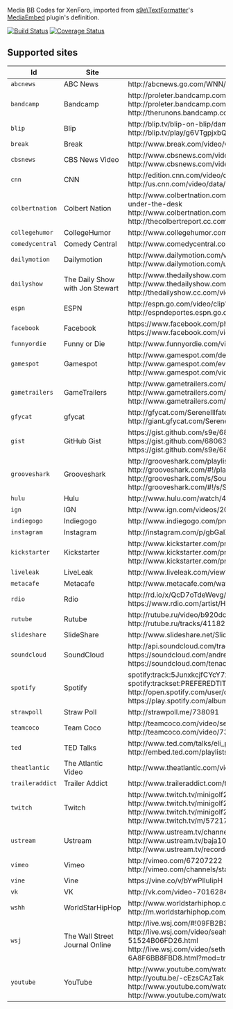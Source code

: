 Media BB Codes for XenForo, imported from [s9e\TextFormatter](https://github.com/s9e/TextFormatter)'s [MediaEmbed](https://github.com/s9e/TextFormatter/tree/master/src/s9e/TextFormatter/Plugins/MediaEmbed) plugin's definition.

[![Build Status](https://travis-ci.org/s9e/XenForoMediaBBCodes.png?branch=master)](https://travis-ci.org/s9e/XenForoMediaBBCodes)
[![Coverage Status](https://coveralls.io/repos/s9e/XenForoMediaBBCodes/badge.png)](https://coveralls.io/r/s9e/XenForoMediaBBCodes)

## Supported sites

<table>
	<thead>
		<tr>
			<th>Id</th>
			<th>Site</th>
			<th>Example URLs</th>
		</tr>
	</thead>
	<tbody>
		<tr>
			<td><code>abcnews</code></td>
			<td>ABC News</td>
			<td>http://abcnews.go.com/WNN/video/dog-goes-wild-when-owner-leaves-22936610</td>
		</tr>
		<tr>
			<td><code>bandcamp</code></td>
			<td>Bandcamp</td>
			<td>http://proleter.bandcamp.com/album/curses-from-past-times-ep<br/>http://proleter.bandcamp.com/track/april-showers<br/>http://therunons.bandcamp.com/track/still-feel</td>
		</tr>
		<tr>
			<td><code>blip</code></td>
			<td>Blip</td>
			<td>http://blip.tv/blip-on-blip/damian-bruno-and-vinyl-rewind-blip-on-blip-58-5226104<br/>http://blip.tv/play/g6VTgpjxbQA</td>
		</tr>
		<tr>
			<td><code>break</code></td>
			<td>Break</td>
			<td>http://www.break.com/video/video-game-playing-frog-wants-more-2278131</td>
		</tr>
		<tr>
			<td><code>cbsnews</code></td>
			<td>CBS News Video</td>
			<td>http://www.cbsnews.com/video/watch/?id=50156501n<br/>http://www.cbsnews.com/videos/is-the-us-stock-market-rigged</td>
		</tr>
		<tr>
			<td><code>cnn</code></td>
			<td>CNN</td>
			<td>http://edition.cnn.com/video/data/2.0/video/showbiz/2013/10/25/spc-preview-savages-stephen-king-thor.cnn.html<br/>http://us.cnn.com/video/data/2.0/video/bestoftv/2013/10/23/vo-nr-prince-george-christening-arrival.cnn.html</td>
		</tr>
		<tr>
			<td><code>colbertnation</code></td>
			<td>Colbert Nation</td>
			<td>http://www.colbertnation.com/the-colbert-report-videos/429637/october-14-2013/5-x-five---colbert-moments--under-the-desk<br/>http://www.colbertnation.com/the-colbert-report-collections/429799/sorry--technical-difficulties/<br/>http://thecolbertreport.cc.com/videos/gh6urb/neil-degrasse-tyson-pt--1</td>
		</tr>
		<tr>
			<td><code>collegehumor</code></td>
			<td>CollegeHumor</td>
			<td>http://www.collegehumor.com/video/1181601/more-than-friends</td>
		</tr>
		<tr>
			<td><code>comedycentral</code></td>
			<td>Comedy Central</td>
			<td>http://www.comedycentral.com/video-clips/uu5qz4/key-and-peele-dueling-hats</td>
		</tr>
		<tr>
			<td><code>dailymotion</code></td>
			<td>Dailymotion</td>
			<td>http://www.dailymotion.com/video/x222z1<br/>http://www.dailymotion.com/user/Dailymotion/2#video=x222z1</td>
		</tr>
		<tr>
			<td><code>dailyshow</code></td>
			<td>The Daily Show with Jon Stewart</td>
			<td>http://www.thedailyshow.com/watch/mon-july-16-2012/louis-c-k-<br/>http://www.thedailyshow.com/collection/429537/shutstorm-2013/429508<br/>http://thedailyshow.cc.com/videos/elvsf4/what-not-to-buy</td>
		</tr>
		<tr>
			<td><code>espn</code></td>
			<td>ESPN</td>
			<td>http://espn.go.com/video/clip?id=10315344<br/>http://espndeportes.espn.go.com/videohub/video/clipDeportes?id=deportes:2001302</td>
		</tr>
		<tr>
			<td><code>facebook</code></td>
			<td>Facebook</td>
			<td>https://www.facebook.com/photo.php?v=10100658170103643&amp;set=vb.20531316728&amp;type=3&amp;theater<br/>https://www.facebook.com/video/video.php?v=10150451523596807</td>
		</tr>
		<tr>
			<td><code>funnyordie</code></td>
			<td>Funny or Die</td>
			<td>http://www.funnyordie.com/videos/bf313bd8b4/murdock-with-keith-david</td>
		</tr>
		<tr>
			<td><code>gamespot</code></td>
			<td>Gamespot</td>
			<td>http://www.gamespot.com/destiny/videos/destiny-the-moon-trailer-6415176/<br/>http://www.gamespot.com/events/game-crib-tsm-snapdragon/gamecrib-extras-cooking-with-dan-dinh-6412922/<br/>http://www.gamespot.com/videos/beat-the-pros-pax-prime-2013/2300-6414307/</td>
		</tr>
		<tr>
			<td><code>gametrailers</code></td>
			<td>GameTrailers</td>
			<td>http://www.gametrailers.com/videos/jz8rt1/tom-clancy-s-the-division-vgx-2013--world-premiere-featurette-<br/>http://www.gametrailers.com/reviews/zalxz0/crimson-dragon-review<br/>http://www.gametrailers.com/full-episodes/zdzfok/pop-fiction-episode-40--jak-ii--sandover-village</td>
		</tr>
		<tr>
			<td><code>gfycat</code></td>
			<td>gfycat</td>
			<td>http://gfycat.com/SereneIllfatedCapybara<br/>http://giant.gfycat.com/SereneIllfatedCapybara.gif</td>
		</tr>
		<tr>
			<td><code>gist</code></td>
			<td>GitHub Gist</td>
			<td>https://gist.github.com/s9e/6806305<br/>https://gist.github.com/6806305<br/>https://gist.github.com/s9e/6806305/ad88d904b082c8211afa040162402015aacb8599</td>
		</tr>
		<tr>
			<td><code>grooveshark</code></td>
			<td>Grooveshark</td>
			<td>http://grooveshark.com/playlist/Purity+Ring+Shrines/74854761<br/>http://grooveshark.com/#!/playlist/Purity+Ring+Shrines/74854761<br/>http://grooveshark.com/s/Soul+Below/4zGL7i?src=5<br/>http://grooveshark.com/#!/s/Soul+Below/4zGL7i?src=5</td>
		</tr>
		<tr>
			<td><code>hulu</code></td>
			<td>Hulu</td>
			<td>http://www.hulu.com/watch/484180</td>
		</tr>
		<tr>
			<td><code>ign</code></td>
			<td>IGN</td>
			<td>http://www.ign.com/videos/2013/07/12/pokemon-x-version-pokemon-y-version-battle-trailer</td>
		</tr>
		<tr>
			<td><code>indiegogo</code></td>
			<td>Indiegogo</td>
			<td>http://www.indiegogo.com/projects/gameheart-redesigned</td>
		</tr>
		<tr>
			<td><code>instagram</code></td>
			<td>Instagram</td>
			<td>http://instagram.com/p/gbGaIXBQbn/</td>
		</tr>
		<tr>
			<td><code>kickstarter</code></td>
			<td>Kickstarter</td>
			<td>http://www.kickstarter.com/projects/1869987317/wish-i-was-here-1<br/>http://www.kickstarter.com/projects/1869987317/wish-i-was-here-1/widget/card.html<br/>http://www.kickstarter.com/projects/1869987317/wish-i-was-here-1/widget/video.html</td>
		</tr>
		<tr>
			<td><code>liveleak</code></td>
			<td>LiveLeak</td>
			<td>http://www.liveleak.com/view?i=3dd_1366238099</td>
		</tr>
		<tr>
			<td><code>metacafe</code></td>
			<td>Metacafe</td>
			<td>http://www.metacafe.com/watch/10785282/chocolate_treasure_chest_epic_meal_time/</td>
		</tr>
		<tr>
			<td><code>rdio</code></td>
			<td>Rdio</td>
			<td>http://rd.io/x/QcD7oTdeWevg/<br/>https://www.rdio.com/artist/Hannibal_Buress/album/Animal_Furnace/track/Hands-Free/</td>
		</tr>
		<tr>
			<td><code>rutube</code></td>
			<td>Rutube</td>
			<td>http://rutube.ru/video/b920dc58f1397f1761a226baae4d2f3b/<br/>http://rutube.ru/tracks/4118278.html?v=8b490a46447720d4ad74616f5de2affd</td>
		</tr>
		<tr>
			<td><code>slideshare</code></td>
			<td>SlideShare</td>
			<td>http://www.slideshare.net/Slideshare/how-23431564</td>
		</tr>
		<tr>
			<td><code>soundcloud</code></td>
			<td>SoundCloud</td>
			<td>http://api.soundcloud.com/tracks/98282116<br/>https://soundcloud.com/andrewbird/three-white-horses<br/>https://soundcloud.com/tenaciousd/sets/rize-of-the-fenix/</td>
		</tr>
		<tr>
			<td><code>spotify</code></td>
			<td>Spotify</td>
			<td>spotify:track:5JunxkcjfCYcY7xJ29tLai<br/>spotify:trackset:PREFEREDTITLE:5Z7ygHQo02SUrFmcgpwsKW,1x6ACsKV4UdWS2FMuPFUiT,4bi73jCM02fMpkI11Lqmfe<br/>http://open.spotify.com/user/ozmoetr/playlist/4yRrCWNhWOqWZx5lmFqZvt<br/>https://play.spotify.com/album/5OSzFvFAYuRh93WDNCTLEz</td>
		</tr>
		<tr>
			<td><code>strawpoll</code></td>
			<td>Straw Poll</td>
			<td>http://strawpoll.me/738091</td>
		</tr>
		<tr>
			<td><code>teamcoco</code></td>
			<td>Team Coco</td>
			<td>http://teamcoco.com/video/serious-jibber-jabber-a-scott-berg-full-episode<br/>http://teamcoco.com/video/73784/historian-a-scott-berg-serious-jibber-jabber-with-conan-obrien</td>
		</tr>
		<tr>
			<td><code>ted</code></td>
			<td>TED Talks</td>
			<td>http://www.ted.com/talks/eli_pariser_beware_online_filter_bubbles.html<br/>http://embed.ted.com/playlists/26/our_digital_lives.html</td>
		</tr>
		<tr>
			<td><code>theatlantic</code></td>
			<td>The Atlantic Video</td>
			<td>http://www.theatlantic.com/video/index/358928/computer-vision-syndrome-and-you/</td>
		</tr>
		<tr>
			<td><code>traileraddict</code></td>
			<td>Trailer Addict</td>
			<td>http://www.traileraddict.com/the-amazing-spider-man-2/super-bowl-tv-spot</td>
		</tr>
		<tr>
			<td><code>twitch</code></td>
			<td>Twitch</td>
			<td>http://www.twitch.tv/minigolf2000<br/>http://www.twitch.tv/minigolf2000/c/2475925<br/>http://www.twitch.tv/minigolf2000/b/497929990<br/>http://www.twitch.tv/m/57217</td>
		</tr>
		<tr>
			<td><code>ustream</code></td>
			<td>Ustream</td>
			<td>http://www.ustream.tv/channel/ps4-ustream-gameplay<br/>http://www.ustream.tv/baja1000tv<br/>http://www.ustream.tv/recorded/40688256</td>
		</tr>
		<tr>
			<td><code>vimeo</code></td>
			<td>Vimeo</td>
			<td>http://vimeo.com/67207222<br/>http://vimeo.com/channels/staffpicks/67207222</td>
		</tr>
		<tr>
			<td><code>vine</code></td>
			<td>Vine</td>
			<td>https://vine.co/v/bYwPIluIipH</td>
		</tr>
		<tr>
			<td><code>vk</code></td>
			<td>VK</td>
			<td>http://vk.com/video-7016284_163645555</td>
		</tr>
		<tr>
			<td><code>wshh</code></td>
			<td>WorldStarHipHop</td>
			<td>http://www.worldstarhiphop.com/videos/video.php?v=wshhZ8F22UtJ8sLHdja0<br/>http://m.worldstarhiphop.com/video.php?v=wshh2SXFFe7W14DqQx61</td>
		</tr>
		<tr>
			<td><code>wsj</code></td>
			<td>The Wall Street Journal Online</td>
			<td>http://live.wsj.com/#!09FB2B3B-583E-4284-99D8-FEF6C23BE4E2<br/>http://live.wsj.com/video/seahawks-qb-russell-wilson-on-super-bowl-win/9B3DF790-9D20-442C-B564-51524B06FD26.html<br/>http://live.wsj.com/video/seth-rogen-emotional-appeal-over-alzheimer/3885A1E1-D5DE-443A-AA45-6A8F6BB8FBD8.html?mod=trending_now_video_4#!3885A1E1-D5DE-443A-AA45-6A8F6BB8FBD8</td>
		</tr>
		<tr>
			<td><code>youtube</code></td>
			<td>YouTube</td>
			<td>http://www.youtube.com/watch?v=-cEzsCAzTak<br/>http://youtu.be/-cEzsCAzTak<br/>http://www.youtube.com/watch?feature=player_detailpage&amp;v=jofNR_WkoCE#t=40<br/>http://www.youtube.com/watch?v=pC35x6iIPmo&amp;list=PLOU2XLYxmsIIxJrlMIY5vYXAFcO5g83gA</td>
		</tr>
	</tbody>
</table>